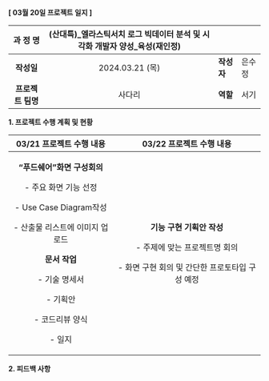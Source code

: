 ﻿**[ 03월 20일 프로젝트 일지 ]** 


|**과 정 명**|(산대특)\_엘라스틱서치 로그 빅데이터 분석 및 시각화 개발자 양성\_육성(재인정)|||
| :-: | :-: | :- | :- |
|**작성일**|2024\.03.21 (목)|**작성자**|은수정|
|**프로젝트 팀명**|사다리|**역할**|서기|

<a name="_heading=h.gjdgxs"></a>**1. 프로젝트 수행 계획 및 현황**

|**03/21 프로젝트 수행 내용**|**03/22 프로젝트 수행 내용**|
| :-: | :-: |
|<p>**“푸드쉐어”화면 구성회의**</p><p>- 주요 화면 기능 선정</p><p>- Use Case Diagram작성</p><p>- 산출물 리스트에 이미지 업로드</p><p></p><p>**문서 작업** </p><p>- 기술 명세서  </p><p>- 기획안 </p><p>- 코드리뷰 양식 </p><p>- 일지 </p>|<p>**기능 구현 기획안 작성**</p><p>- 주제에 맞는 프로젝트명 회의</p><p>- 화면 구현 회의 및 간단한 프로토타입 구성 예정</p>|

**2. 피드백 사항**

|||
| :- | :- |

